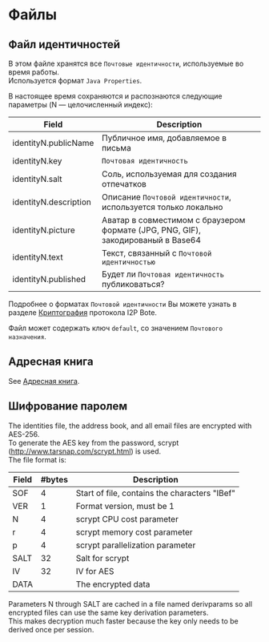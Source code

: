 # Файлы

## Файл идентичностей

В этом файле хранятся все `Почтовые идентичности`, используемые во время работы.  
Используется формат `Java Properties`.

В настоящее время сохраняются и распознаются следующие параметры (N — целочисленный индекс):

| Field                | Description                                                                      |
|----------------------|----------------------------------------------------------------------------------|
|identityN.publicName  | Публичное имя, добавляемое в письма                                              |
|identityN.key         | `Почтовая идентичность`                                                          |
|identityN.salt        | Соль, используемая для создания отпечатков                                       |
|identityN.description | Описание `Почтовой идентичности`, используется только локально                   |
|identityN.picture     | Аватар в совместимом с браузером формате (JPG, PNG, GIF), закодированый в Base64 |
|identityN.text        | Текст, связанный с `Почтовой идентичностью`                                      |
|identityN.published   | Будет ли `Почтовая идентичность` публиковаться?                                  |

Подробнее о форматах `Почтовой идентичности` Вы можете узнать в разделе [Криптография](https://bote.readthedocs.io/en/latest/v5/cryptography#2) протокола I2P Bote.

Файл может содержать ключ `default`, со значением `Почтового назначения`.

## Адресная книга

See [Адресная книга](addressbook.ru.md).

## Шифрование паролем

The identities file, the address book, and all email files are encrypted with AES-256.   
To generate the AES key from the password, scrypt (http://www.tarsnap.com/scrypt.html) is used.   
The file format is:

| Field | #bytes | Description                                   |
|-------|--------|-----------------------------------------------|
| SOF   | 4      | Start of file, contains the characters "IBef" |
| VER   | 1      | Format version, must be 1                     |
| N     | 4      | scrypt CPU cost parameter                     |
| r     | 4      | scrypt memory cost parameter                  |
| p     | 4      | scrypt parallelization parameter              |
| SALT  | 32     | Salt for scrypt                               |
| IV    | 32     | IV for AES                                    |
| DATA  |        | The encrypted data                            |

Parameters N through SALT are cached in a file named derivparams so all encrypted files can use the same key derivation parameters.   
This makes decryption much faster because the key only needs to be derived once per session.
